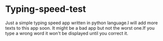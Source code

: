 # Typing-speed-test
Just a simple typing speed app written in python language.I will add more texts to this app soon.
It might be a bad app but not the worst one.If you type a wrong word
it won't be displayed until you correct it.
